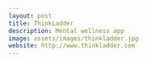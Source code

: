 ```yaml
---
layout: post
title: ThinkLadder
description: Mental wellness app
image: assets/images/thinkladder.jpg
website: http://www.thinkladder.com
---
```


